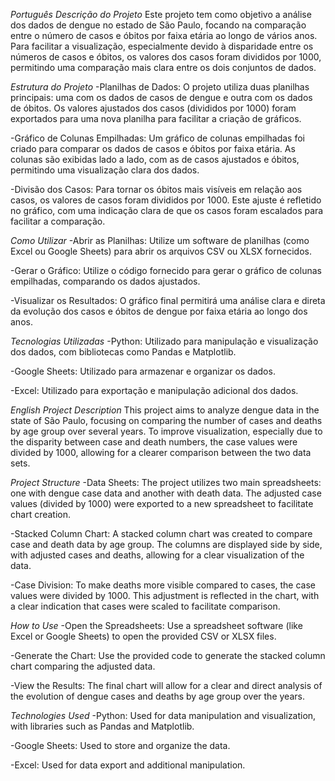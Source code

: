 *Português*
*Descrição do Projeto*
Este projeto tem como objetivo a análise dos dados de dengue no estado de São Paulo, focando na comparação entre o número de casos e óbitos por faixa etária ao longo de vários anos. Para facilitar a visualização, especialmente devido à disparidade entre os números de casos e óbitos, os valores dos casos foram divididos por 1000, permitindo uma comparação mais clara entre os dois conjuntos de dados.

*Estrutura do Projeto*
-Planilhas de Dados: O projeto utiliza duas planilhas principais: uma com os dados de casos de dengue e outra com os dados de óbitos. Os valores ajustados dos casos (divididos por 1000) foram exportados para uma nova planilha para facilitar a criação de gráficos.

-Gráfico de Colunas Empilhadas: Um gráfico de colunas empilhadas foi criado para comparar os dados de casos e óbitos por faixa etária. As colunas são exibidas lado a lado, com as de casos ajustados e óbitos, permitindo uma visualização clara dos dados.

-Divisão dos Casos: Para tornar os óbitos mais visíveis em relação aos casos, os valores de casos foram divididos por 1000. Este ajuste é refletido no gráfico, com uma indicação clara de que os casos foram escalados para facilitar a comparação.

*Como Utilizar*
-Abrir as Planilhas: Utilize um software de planilhas (como Excel ou Google Sheets) para abrir os arquivos CSV ou XLSX fornecidos.

-Gerar o Gráfico: Utilize o código fornecido para gerar o gráfico de colunas empilhadas, comparando os dados ajustados.

-Visualizar os Resultados: O gráfico final permitirá uma análise clara e direta da evolução dos casos e óbitos de dengue por faixa etária ao longo dos anos.

*Tecnologias Utilizadas*
-Python: Utilizado para manipulação e visualização dos dados, com bibliotecas como Pandas e Matplotlib.

-Google Sheets: Utilizado para armazenar e organizar os dados.

-Excel: Utilizado para exportação e manipulação adicional dos dados.

*English*
*Project Description*
This project aims to analyze dengue data in the state of São Paulo, focusing on comparing the number of cases and deaths by age group over several years. To improve visualization, especially due to the disparity between case and death numbers, the case values were divided by 1000, allowing for a clearer comparison between the two data sets.

*Project Structure*
-Data Sheets: The project utilizes two main spreadsheets: one with dengue case data and another with death data. The adjusted case values (divided by 1000) were exported to a new spreadsheet to facilitate chart creation.

-Stacked Column Chart: A stacked column chart was created to compare case and death data by age group. The columns are displayed side by side, with adjusted cases and deaths, allowing for a clear visualization of the data.

-Case Division: To make deaths more visible compared to cases, the case values were divided by 1000. This adjustment is reflected in the chart, with a clear indication that cases were scaled to facilitate comparison.

*How to Use*
-Open the Spreadsheets: Use a spreadsheet software (like Excel or Google Sheets) to open the provided CSV or XLSX files.

-Generate the Chart: Use the provided code to generate the stacked column chart comparing the adjusted data.

-View the Results: The final chart will allow for a clear and direct analysis of the evolution of dengue cases and deaths by age group over the years.

*Technologies Used*
-Python: Used for data manipulation and visualization, with libraries such as Pandas and Matplotlib.

-Google Sheets: Used to store and organize the data.

-Excel: Used for data export and additional manipulation.
